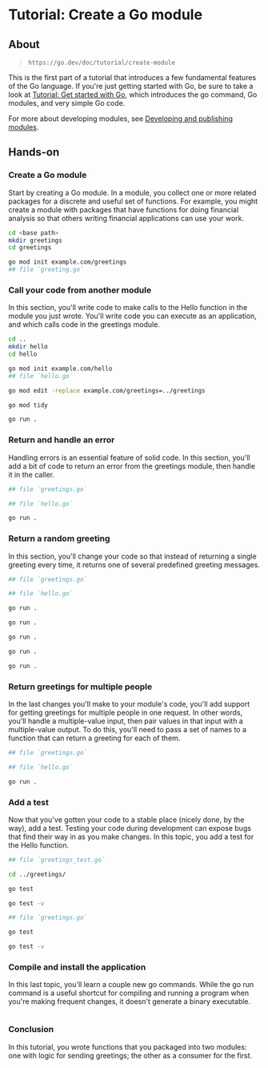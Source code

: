 # Tutorial: Create a Go module

## About

> `https://go.dev/doc/tutorial/create-module`

This is the first part of a tutorial that introduces a few fundamental features of the Go language. If you're just getting started with Go, be sure to take a look at [Tutorial: Get started with Go](https://go.dev/doc/tutorial/getting-started.html), which introduces the go command, Go modules, and very simple Go code.

For more about developing modules, see [Developing and publishing modules](https://go.dev/doc/modules/developing).

## Hands-on

### Create a Go module

Start by creating a Go module. In a module, you collect one or more related packages for a discrete and useful set of functions. For example, you might create a module with packages that have functions for doing financial analysis so that others writing financial applications can use your work.

```sh
cd <base path>
mkdir greetings
cd greetings

go mod init example.com/greetings
## file `greeting.go`
```

### Call your code from another module

In this section, you'll write code to make calls to the Hello function in the module you just wrote. You'll write code you can execute as an application, and which calls code in the greetings module.

```sh
cd ..
mkdir hello
cd hello

go mod init example.com/hello
## file `hello.go`

go mod edit -replace example.com/greetings=../greetings

go mod tidy

go run .
```

### Return and handle an error

Handling errors is an essential feature of solid code. In this section, you'll add a bit of code to return an error from the greetings module, then handle it in the caller.

```sh
## file `greetings.go`

## file `hello.go`

go run .
```

### Return a random greeting

In this section, you'll change your code so that instead of returning a single greeting every time, it returns one of several predefined greeting messages.

```sh
## file `greetings.go`

## file `hello.go`

go run .

go run .

go run .

go run .

go run .
```

### Return greetings for multiple people

In the last changes you'll make to your module's code, you'll add support for getting greetings for multiple people in one request. In other words, you'll handle a multiple-value input, then pair values in that input with a multiple-value output. To do this, you'll need to pass a set of names to a function that can return a greeting for each of them.

```sh
## file `greetings.go`

## file `hello.go`

go run .
```

### Add a test

Now that you've gotten your code to a stable place (nicely done, by the way), add a test. Testing your code during development can expose bugs that find their way in as you make changes. In this topic, you add a test for the Hello function.

```sh
## file `greetings_test.go`

cd ../greetings/

go test

go test -v

## file `greetings.go`

go test

go test -v
```

### Compile and install the application

In this last topic, you'll learn a couple new go commands. While the go run command is a useful shortcut for compiling and running a program when you're making frequent changes, it doesn't generate a binary executable.

```sh

```

### Conclusion

In this tutorial, you wrote functions that you packaged into two modules: one with logic for sending greetings; the other as a consumer for the first.
